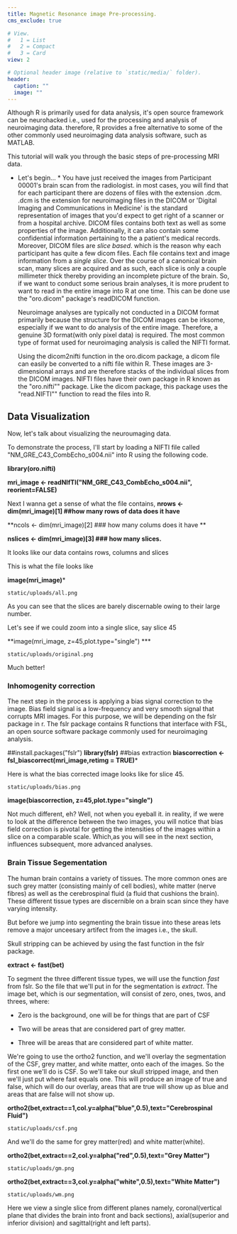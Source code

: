 ```yaml
---
title: Magnetic Resonance image Pre-processing. 
cms_exclude: true

# View.
#   1 = List
#   2 = Compact
#   3 = Card
view: 2

# Optional header image (relative to `static/media/` folder).
header:
  caption: ""
  image: ""
---
```


  Although R is primarily used for data analysis, it's open source framework can be neurohacked i.e., used for the processing and analysis of neuroimaging data. therefore, R provides a free alternative to some of the other commonly used neuroimaging data analysis software, such as MATLAB.   
  
  
  This tutorial will walk you through the basic steps of pre-processing MRI data.


* Let's begin... *
   You have just received the images from Participant 00001's brain scan from the radiologist. in most cases, you will find that for each participant there are dozens of files with the extension .dcm. .dcm is the extension for neuroimaging files in the DICOM or 'Digital Imaging and Communications in Medicine' is the standard representation of images that you'd expect to get right of a scanner or from a hospital archive. DICOM files contains both text as well as some properties of the image. Additionally, it can also contain some confidential information pertaining to the a patient's medical records. Moreover, DICOM files are _slice based_. which is the reason why each participant has quite a few dicom files. Each file contains text and image information from a _single slice_. Over the course of a canonical brain scan, many slices are acquired and as such, each slice is only a couple millimeter thick thereby providing an incomplete picture of the brain. So, if we want to conduct some serious brain analyses, it is more prudent to want to read in the entire image into R at one time. This can be done use the "oro.dicom" package's readDICOM function.


  
  Neuroimage analyses are typically not conducted in a DICOM format primarily because the structure for the DICOM images can be irksome, especially if we want to do analysis of the entire image. Therefore, a genuine 3D format(with only pixel data) is required. 
  The most common type of format used for neuroimaging analysis is called the NIFTI format. 

   Using the dicom2nifti function in the oro.dicom package, a dicom file can easily be converted to a nifti file within R. These images are 3-dimensional arrays and are therefore stacks of the individual slices from the DICOM images. 
NIFTI files have their own package in R known as the "oro.nifti"" package. Like the dicom package, this package uses the "read.NIFTI"" function to read the files into R. 

## Data Visualization  

Now, let's talk about visualizing the neuroumaging data. 

To demonstrate the process, I'll start by loading a NIFTI file called "NM_GRE_C43_CombEcho_s004.nii" into R using the following code. 

**library(oro.nifti)**


**mri_image <- readNIfTI("NM_GRE_C43_CombEcho_s004.nii", reorient=FALSE)**

Next I wanna get a sense of what the file contains,
**nrows <- dim(mri_image)[1]    ##how many rows of data does it have**


**ncols <- dim(mri_image)[2]    ### how many colums does it have **


**nslices <- dim(mri_image)[3]  ### how many slices.**


It looks like our data contains  rows, columns and slices


This is what the file looks like 


**image(mri_image)***


`static/uploads/all.png`

As you can see that the slices are barely discernable owing to their large number. 



Let's see if we could zoom into a single slice, say slice 45



**image(mri_image, z=45,plot.type="single") ***




`static/uploads/original.png`








Much better! 



### Inhomogenity correction

The next step in the process is applying a bias signal correction to the image. Bias field signal is a low-frequency and very smooth signal that corrupts MRI images. For this purpose, we will be depending on the fslr package in r. The fslr package contains R functions that interface with FSL, an open source software package commonly used for neuroimaging analysis. 

##install.packages("fslr")
**library(fslr)**
##bias extraction
**biascorrection <- fsl_biascorrect(mri_image,retimg = TRUE)***



Here is what the bias corrected image looks like for slice 45.







`static/uploads/bias.png`






**image(biascorrection, z=45,plot.type="single")**


Not much different, eh? Well, not when you eyeball it. in reality, if we were to look at the difference between the two images, you will notice that  bias field correction is pivotal for getting the intensities of the images within a slice on a comparable scale. Which,as you will see in the next section, influences subsequent, more advanced analyses. 

### Brain Tissue Segementation

The human brain contains a variety of tissues. The more common ones are such grey matter (consisting mainly of cell bodies), white matter (nerve fibres) as well as the cerebrospinal fluid (a fluid that cushions the brain). These different tissue types are discernible on a brain scan since they have varying intensity. 

<p>But before we jump into segmenting the brain tissue into these areas lets remove a major unceesary artifect from the images i.e., the skull.</p>

<p>Skull stripping can be achieved by using the fast function in the fslr package. </p>


**extract <- fast(bet)**



To segment the three different tissue types, we will use the function _fast_ from fslr. So the file that we'll put in for the segmentation is _extract_. The image bet, which is our segmentation, will consist of zero, ones, twos, and threes, where:

* Zero is the background, one will be for things that are part of CSF



* Two will be areas that are considered part of grey matter.


* Three will be areas that are considered part of white matter. 




We're going to use the ortho2 function, and we'll overlay the segmentation of the CSF, grey matter, and white matter, onto each of the images. So the first one we'll do is CSF. So we'll take our skull stripped image, and then we'll just put where fast equals one. This will produce an image of true and false, which will do our overlay, areas that are true will show up as blue and areas that are false will not show up.



**ortho2(bet,extract==1,col.y=alpha("blue",0.5),text="Cerebrospinal Fluid")**



`static/uploads/csf.png`




And we'll do the same for grey matter(red) and white matter(white). 

**ortho2(bet,extract==2,col.y=alpha("red",0.5),text="Grey Matter")**



`static/uploads/gm.png`



**ortho2(bet,extract==3,col.y=alpha("white",0.5),text="White Matter")**





`static/uploads/wm.png`



Here we view a single slice from different planes namely, coronal(vertical plane that divides the brain into front and back sections), axial(superior and inferior division) and sagittal(right and left parts). 
